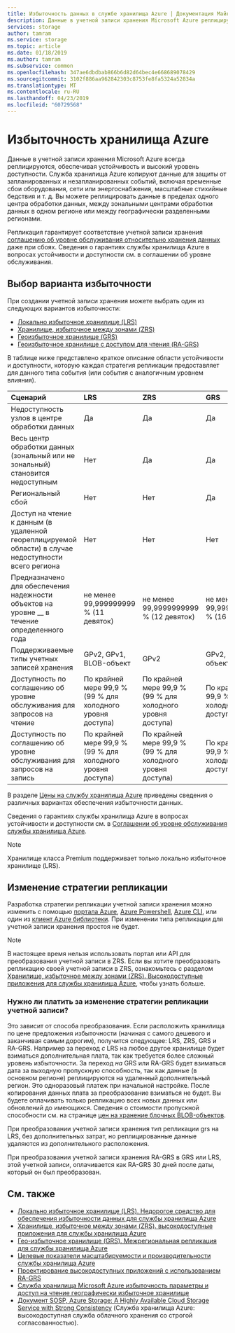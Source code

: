 ```yaml
---
title: Избыточность данных в службе хранилища Azure | Документация Майкрософт
description: Данные в учетной записи хранения Microsoft Azure реплицируются для обеспечения устойчивости и высокого уровня доступности. Варианты репликации включают локально избыточное хранилище (LRS), хранилище, избыточное между зонами (ZRS), геоизбыточное хранилище (GRS) и геоизбыточное хранилище с доступом для чтения (RA-GRS).
services: storage
author: tamram
ms.service: storage
ms.topic: article
ms.date: 01/18/2019
ms.author: tamram
ms.subservice: common
ms.openlocfilehash: 347ae6dbdbab866b6d82d64bec4e668689078429
ms.sourcegitcommit: 3102f886aa962842303c8753fe8fa5324a52834a
ms.translationtype: MT
ms.contentlocale: ru-RU
ms.lasthandoff: 04/23/2019
ms.locfileid: "60729568"
---
```

# <a name="azure-storage-redundancy"></a>Избыточность хранилища Azure

Данные в учетной записи хранения Microsoft Azure всегда реплицируются, обеспечивая устойчивость и высокий уровень доступности. Служба хранилища Azure копируют данные для защиты от запланированных и незапланированных событий, включая временные сбои оборудования, сети или энергоснабжения, масштабные стихийные бедствия и т. д. Вы можете реплицировать данные в пределах одного центра обработки данных, между зональными центрами обработки данных в одном регионе или между географически разделенными регионами.

Репликация гарантирует соответствие учетной записи хранения [соглашению об уровне обслуживания относительно хранения данных](https://azure.microsoft.com/support/legal/sla/storage/) даже при сбоях. Сведения о гарантиях службы хранилища Azure в вопросах устойчивости и доступности см. в соглашении об уровне обслуживания.

## <a name="choosing-a-redundancy-option"></a>Выбор варианта избыточности

При создании учетной записи хранения можете выбрать один из следующих вариантов избыточности:

* [Локально избыточное хранилище (LRS)](storage-redundancy-lrs.md)
* [Хранилище, избыточное между зонами (ZRS)](storage-redundancy-zrs.md)
* [Геоизбыточное хранилище (GRS)](storage-redundancy-grs.md)
* [Геоизбыточное хранилище с доступом для чтения (RA-GRS)](storage-redundancy-grs.md#read-access-geo-redundant-storage)

В таблице ниже представлено краткое описание области устойчивости и доступности, которую каждая стратегия репликации предоставляет для данного типа события (или события с аналогичным уровнем влияния).

| Сценарий                                                                                                 | LRS                             | ZRS                              | GRS                                  | RA-GRS                               |
| :------------------------------------------------------------------------------------------------------- | :------------------------------ | :------------------------------- | :----------------------------------- | :----------------------------------- |
| Недоступность узлов в центре обработки данных                                                                 | Да                             | Да                              | Да                                  | Да                                  |
| Весь центр обработки данных (зональный или не зональный) становится недоступным                                           | Нет                              | Да                              | Да                                  | Да                                  |
| Региональный сбой                                                                                     | Нет                              | Нет                               | Да                                  | Да                                  |
| Доступ на чтение к данным (в удаленной геореплицируемой области) в случае недоступности всего региона | Нет                              | Нет                               | Нет                                   | Да                                  |
| Предназначено для обеспечения надежности объектов на уровне \_\_ в течение определенного года                                          | не менее 99,999999999 % (11 девяток) | не менее 99,9999999999 % (12 девяток) | не менее 99,99999999999999 % (16 девяток) | не менее 99,99999999999999 % (16 девяток) |
| Поддерживаемые типы учетных записей хранения                                                                   | GPv2, GPv1, BLOB-объект                | GPv2                             | GPv2, GPv1, BLOB-объект                     | GPv2, GPv1, BLOB-объект                     |
| Доступность по соглашению об уровне обслуживания для запросов на чтение | По крайней мере 99,9 % (99 % для холодного уровня доступа) | По крайней мере 99,9 % (99 % для холодного уровня доступа) | По крайней мере 99,9 % (99 % для холодного уровня доступа) | По крайней мере 99,9 % (99,9 % для холодного уровня доступа) |
| Доступность по соглашению об уровне обслуживания для запросов на запись | По крайней мере 99,9 % (99 % для холодного уровня доступа) | По крайней мере 99,9 % (99 % для холодного уровня доступа) | По крайней мере 99,9 % (99 % для холодного уровня доступа) | По крайней мере 99,9 % (99 % для холодного уровня доступа) |

В разделе [Цены на службу хранилища Azure](https://azure.microsoft.com/pricing/details/storage/) приведены сведения о различных вариантах обеспечения избыточности данных. 

Сведения о гарантиях службы хранилища Azure в вопросах устойчивости и доступности см. в [Соглашении об уровне обслуживания службы хранилища Azure](https://azure.microsoft.com/support/legal/sla/storage/).

> [!NOTE]
> Хранилище класса Premium поддерживает только локально избыточное хранилище (LRS).

## <a name="changing-replication-strategy"></a>Изменение стратегии репликации
Разработка стратегии репликации учетной записи хранения можно изменить с помощью [портала Azure](https://portal.azure.com/), [Azure Powershell](storage-powershell-guide-full.md), [Azure CLI](https://docs.microsoft.com/cli/azure/install-azure-cli?view=azure-cli-latest), или один из [клиент Azure библиотеки](https://docs.microsoft.com/azure/index?view=azure-dotnet#pivot=sdkstools). При изменении типа репликации для учетной записи хранения простоя не будет.

   > [!NOTE]
   > В настоящее время нельзя использовать портал или API для преобразования учетной записи в ZRS. Если вы хотите преобразовать репликацию своей учетной записи в ZRS, ознакомьтесь с разделом [Хранилище, избыточное между зонами (ZRS). Высокодоступные приложения для службы хранилища Azure](storage-redundancy-zrs.md), чтобы узнать больше.
    
### <a name="are-there-any-costs-to-changing-my-accounts-replication-strategy"></a>Нужно ли платить за изменение стратегии репликации учетной записи?
Это зависит от способа преобразования. Если расположить хранилища по цене предложения избыточности (начиная с самого дешевого и заканчивая самым дорогим), получится следующее: LRS, ZRS, GRS и RA-GRS. Например за переход *с* LRS на любое другое хранилище будет взиматься дополнительная плата, так как требуется более сложный уровень избыточности. За переход *на* GRS или RA-GRS будет взиматься дата за выходную пропускную способность, так как данные (в основном регионе) реплицируются на удаленный дополнительный регион. Это одноразовый платеж при начальной настройке. После копирования данных плата за преобразование взиматься не будет. Вы будете оплачивать только репликацию всех новых данных или обновлений до имеющихся. Сведения о стоимости пропускной способности см. на странице [цен на хранение блочных BLOB-объектов](https://azure.microsoft.com/pricing/details/storage/blobs/).

При преобразовании учетной записи хранения тип репликации grs на LRS, без дополнительных затрат, но реплицированные данные удаляются из дополнительного расположения.

При преобразовании учетной записи хранения RA-GRS в GRS или LRS, этой учетной записи, оплачивается как RA-GRS 30 дней после даты, который он был преобразован.

## <a name="see-also"></a>См. также

- [Локально избыточное хранилище (LRS). Недорогое средство для обеспечения избыточности данных для службы хранилища Azure](storage-redundancy-lrs.md)
- [Хранилище, избыточное между зонами (ZRS). высокодоступные приложения для службы хранилища Azure](storage-redundancy-zrs.md)
- [Гео-избыточное хранилище (GRS). Межрегиональная репликация для службы хранилища Azure](storage-redundancy-grs.md)
- [Целевые показатели масштабируемости и производительности службы хранилища Azure](storage-scalability-targets.md)
- [Проектирование высокодоступных приложений с использованием RA-GRS](../storage-designing-ha-apps-with-ragrs.md)
- [Служба хранилища Microsoft Azure избыточность параметры и доступ на чтение географически избыточное хранилище](https://blogs.msdn.com/b/windowsazurestorage/archive/2013/12/11/introducing-read-access-geo-replicated-storage-ra-grs-for-windows-azure-storage.aspx)
- [Документ SOSP, Azure Storage: A Highly Available Cloud Storage Service with Strong Consistency](https://blogs.msdn.com/b/windowsazurestorage/archive/2011/11/20/windows-azure-storage-a-highly-available-cloud-storage-service-with-strong-consistency.aspx) (Служба хранилища Azure: высокодоступная служба облачного хранения со строгой согласованностью).
